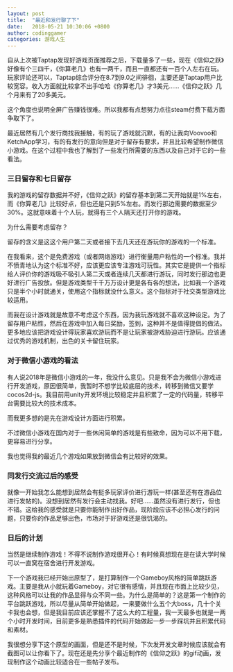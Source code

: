 ```yaml
---
layout: post
title:  "最近和发行聊了下"
date:   2018-05-21 10:30:06 +0800
author: codinggamer
categories: 游戏人生
---
```

自从上次被Taptap发现好游戏页面推荐之后，下载量多了一些，现在《信仰之跃》好像有个三四千，《你算老几》也有一两千，而且一直都还有一百个人左右在玩。玩家评论还可以，Taptap综合评分在8.7到9.0之间徘徊，主要还是Taptap用户比较宽容。收入方面就比较拿不出手哈哈《你算老几》才3美元……《信仰之跃》几个月来有了20多美元。

这个角度也说明全屏广告赚钱很难。所以我都有点想努力点往steam付费下载方面争取下了。

最近居然有几个发行商找我接触，有的玩了游戏就沉默，有的让我向Voovoo和KetchApp学习，有的有发行的意向但是对于留存有要求，并且比较希望制作微信小游戏。在这个过程中我也了解到了一些发行所需要的东西以及自己对于它的一些看法。

### 三日留存和七日留存

我的游戏的留存数据并不好，《信仰之跃》的留存基本到第二天开始就是1%左右，而《你算老几》比较好点，但也还是只到5%左右。而发行那边需要的数据至少30%。这就意味着十个人玩，就得有三个人隔天还打开你的游戏。

为什么需要考虑留存？

留存的含义是这这个用户第二天或者接下去几天还在游玩你的游戏的一个标准。

在我看来，这个是免费游戏（或者网络游戏）进行衡量用户粘性的一个标准。我并不愤青地认为这个标准不好，应该更应该专注游戏可玩性。其实它是提供一个指标给人评价你的游戏吸不吸引人第二天或者连续几天都进行游玩，同时发行那边也更好进行广告投放。但是游戏类型千千万万设计更是各有各的想法，比如我一个游戏只是半个小时就通关，使用这个指标就没什么意义。这个指标对于社交类型游戏比较适用。

而我在设计游戏就是故意不考虑这个东西，因为我玩游戏就不喜欢这种设定。为了留存用户粘性，然后在游戏中加入每日奖励，签到，这种并不是值得提倡的做法。更多地应该把游戏设计得玩家喜欢游玩而不是让玩家被游戏胁迫进行游玩。应该通过优秀的游戏机制，出色的关卡留住玩家。

### 对于微信小游戏的看法

有人说2018年是微信小游戏的一年，我没什么意见。只是我不会为微信小游戏进行开发游戏，原因很简单，我暂时不想学比较底层的技术，转移到微信又要学cocos2d-js。我目前用unity开发环境比较稳定并且积累了一定的代码量，转移平台需要比较大的技术成本。

而我更多想的是先在游戏设计方面进行积累。

不过微信小游戏在国内对于一些休闲简单的游戏是有些致命，因为可以不用下载，更容易进行分享。

我也觉得我的最近几个游戏如果放到微信会有比较好的效果。

### 同发行交流过后的感受

就像一开始我怎么能想到居然会有挺多玩家评价进行游玩一样(甚至还有在游品位进行发帖的)。没想到居然有发行会主动找我。好吧……虽然没有进行发行，但也不错。这给我的感受就是只要你能制作出好作品，现阶段应该不必担心发行的问题，只要你的作品足够出色，市场对于好游戏还是很饥渴的。

### 日后的计划

当然是继续制作游戏！不得不说制作游戏很开心！有时候真想现在是在读大学时候可以一直窝在宿舍进行开发游戏。

下一个游戏我已经开始出原型了，是打算制作一个Gameboy风格的简单跳跃游戏。主要是我从小就玩着Gameboy，对它很有感情，并且现在市面上比较少见，这种风格可以让我的作品显得与众不同一些。为什么是简单的？这是第一个制作的平台跳跃游戏，所以尽量从简单开始做起，一来要做什么五个大boss，几十个关卡我也会想，但是我目前应该还掌握不了这么大的工程量，我一天最多也就是一两个小时开发时间，目前更多是熟悉插件的代码开始做起一步一步踩坑并且积累代码和素材。

我很想分享下这个原型的画面，但是还不是时候，下次发开发文章时候应该就会有截图可以让你看下了。现在还是先分享个最近制作的《信仰之跃》的gif动画，发现制作这个动画比较适合在一些帖子发布。